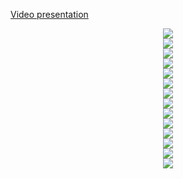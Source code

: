 
[Video presentation](https://youtu.be/yQm133X3iyg)

<div style="text-align: center">
<img  src="https://github.com/AfroLabsInc/marascan-fe/blob/main/public/img/Screenshot%202022-09-25%20at%205.12.45%20PM.png?raw=true" />
  </div>
  <div style="text-align: center">
<img src="https://github.com/AfroLabsInc/marascan-fe/blob/main/public/img/step1.png?raw=true" />
    </div>
  <div style="text-align: center">
<img src="https://github.com/AfroLabsInc/marascan-fe/blob/main/public/img/step2.png?raw=true" />
    </div>
  <div style="text-align: center">
<img src="https://github.com/AfroLabsInc/marascan-fe/blob/main/public/img/step-3.png?raw=true" />
    </div>
  <div style="text-align: center">
<img src="https://github.com/AfroLabsInc/marascan-fe/blob/main/public/img/step4.png?raw=true" />
    </div>
  <div style="text-align: center">
<img src="https://github.com/AfroLabsInc/marascan-fe/blob/main/public/img/step5.png?raw=true" />
    </div>
  <div style="text-align: center">
<img src="https://github.com/AfroLabsInc/marascan-fe/blob/main/public/img/step6.png?raw=true" />
    </div>
  <div style="text-align: center">
<img src="https://github.com/AfroLabsInc/marascan-fe/blob/main/public/img/step7.png?raw=true" />
    </div>
    <div style="text-align: center">
<img src="https://github.com/AfroLabsInc/marascan-fe/blob/main/public/img/step8.png?raw=true" />
    </div>  <div style="text-align: center">
<img src="https://github.com/AfroLabsInc/marascan-fe/blob/main/public/img/step9.png?raw=true" />
    </div>  <div style="text-align: center">
<img src="https://github.com/AfroLabsInc/marascan-fe/blob/main/public/img/step10.png?raw=true" />
    </div>  
     <div style="text-align: center">
<img src="https://github.com/AfroLabsInc/marascan-fe/blob/main/public/img/step11.png?raw=true" />
    </div>  

 <div style="text-align: center">
<img src="https://github.com/AfroLabsInc/marascan-fe/blob/main/public/img/step12.png?raw=true" />
    </div>  
     <div style="text-align: center">
<img src="https://github.com/AfroLabsInc/marascan-fe/blob/main/public/img/step13.png?raw=true" />
    </div>  


